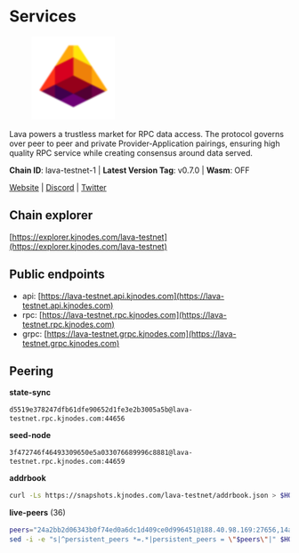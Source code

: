 # Services

<figure><img src="https://raw.githubusercontent.com/kj89/cosmos-images/main/logos/lava.png" width="150" alt=""><figcaption></figcaption></figure>

Lava powers a trustless market for RPC data access. The protocol  governs over peer to peer and private Provider-Application pairings,  ensuring high quality RPC service while creating consensus around data served.

**Chain ID**: lava-testnet-1 | **Latest Version Tag**: v0.7.0 | **Wasm**: OFF

[Website](https://lavanet.xyz) | [Discord](https://discord.com/invite/Tbk5NxTCdA) | [Twitter](https://twitter.com/lavanetxyz)




## Chain explorer
[https://explorer.kjnodes.com/lava-testnet](https://explorer.kjnodes.com/lava-testnet)

## Public endpoints

* api: [https://lava-testnet.api.kjnodes.com](https://lava-testnet.api.kjnodes.com)
* rpc: [https://lava-testnet.rpc.kjnodes.com](https://lava-testnet.rpc.kjnodes.com)
* grpc: [https://lava-testnet.grpc.kjnodes.com](https://lava-testnet.grpc.kjnodes.com)

## Peering

**state-sync**

```text
d5519e378247dfb61dfe90652d1fe3e2b3005a5b@lava-testnet.rpc.kjnodes.com:44656
```

**seed-node**

```text
3f472746f46493309650e5a033076689996c8881@lava-testnet.rpc.kjnodes.com:44659
```

**addrbook**
```bash
curl -Ls https://snapshots.kjnodes.com/lava-testnet/addrbook.json > $HOME/.lava/config/addrbook.json
```

**live-peers** (36)
```bash
peers="24a2bb2d06343b0f74ed0a6dc1d409ce0d996451@188.40.98.169:27656,14ae45e7f2ff7491cfa686a8fcac7cc095bc38ff@213.239.217.52:39656,d5519e378247dfb61dfe90652d1fe3e2b3005a5b@65.109.68.190:44656,5c2a752c9b1952dbed075c56c600c3a79b58c395@185.16.39.172:27066,e593c7a9ca61f5616119d6beb5bd8ef5dd28d62d@34.246.190.1:26656,6ba3b6ec03839afffa64c83e18ff80a681f4968d@65.108.194.40:21756,f8b7dbce90a7cd73f008ce65218caad40c0f56c6@167.86.115.153:32656,7ec0007e3c24012db9d5596745db5cb7c8321b50@95.216.7.169:60956,d9abc551547563e9a45160adc070b8bb42fc7d62@75.119.134.69:29656,3a445bfdbe2d0c8ee82461633aa3af31bc2b4dc0@3.252.219.158:26656,5bdbd9a68d212ec341c781cc553043486ce5b8ee@31.220.76.135:26656,112fba64a7e5e27b0cf8f02c634334c957891abf@75.119.146.244:28656,bfe21dd5af98aa42d213cd5bd943162a36b0505f@92.243.165.98:26656,34271a6f82d755777a3db02be39e575bf4ebd415@65.109.30.197:28656,dfa93668152cb6b3a822c987f9c22110a1c2f314@178.18.255.221:26656,eb7832932626c1c636d16e0beb49e0e4498fbd5e@65.108.231.124:20656,9057ee9d3d9b3c42c184dc89a7b2a07026b81a45@31.220.76.131:26656,f642b376722d6ce104ffd4c204e78ffe811e16c3@5.75.230.221:26656,0adbe1e790b58d19cc53a9839059a95d7d5d7aba@65.109.70.23:19956,80922095c0766aabdaf9e93e9c38c45321347ac0@85.239.237.85:26656,4f97a7b7d386dc6cc4b4a7239cf76be3c507a1c8@173.212.243.149:26656,9d5802ec3e10fbac150850ffdfa50f324e804b95@95.214.55.62:35656,5ed48f1abdd16d62f2179af31af3789ac5a42ecc@34.124.167.73:37656,ac99b8d7f3d863baa09cf6378057b78c4f02d029@91.233.173.45:26656,c44a02dba51e23ac06b006fb1285988c89051ce7@85.10.198.171:26556,f30d07170a092f82702e3c12334fa9fd828b71c6@168.119.124.130:47656,6b7bfa6f0297b231f40a9284d45282af93320315@65.109.116.50:28656,433be6210ad6350bebebad68ec50d3e0d90cb305@217.13.223.167:60856,a7944b8f0953e703d301670a9aa5312f3edf8cf4@65.109.106.91:24656,4fc42fdf634ef542094c7a44f22e031acea61162@91.77.165.172:27656,d8900913c64c2d7894d13ba35fe6c3e7c346015a@95.31.224.15:36656,0925c475208d8e338907383ab87a094ad03c478e@65.109.55.186:40656,0c548b2704594c7929b713de4c6985b9d9f03b8a@194.163.184.46:27656,f4223c735207cbf38a1d053d7a33531f82d12fc9@185.249.225.230:26656,c851e54d8d43ecd7524299c658e80222c7ee3af4@84.54.23.244:26656,8b774eabd1b4fbffdf9d14fba3d4a1690c69d0ad@65.109.24.227:30656"
sed -i -e "s|^persistent_peers *=.*|persistent_peers = \"$peers\"|" $HOME/.lava/config/config.toml
```
